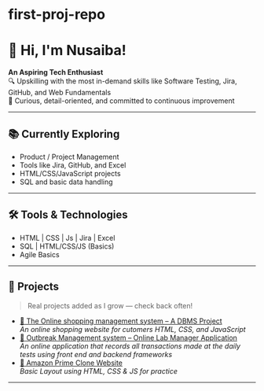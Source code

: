# first-proj-repo

# 👋 Hi, I'm Nusaiba!

**An Aspiring Tech Enthusiast**  
🔍 Upskilling with the most in-demand skills like Software Testing, Jira, GitHub, and Web Fundamentals  
🌱 Curious, detail-oriented, and committed to continuous improvement

---

## 📚 Currently Exploring
- Product / Project Management 
- Tools like Jira, GitHub, and Excel
- HTML/CSS/JavaScript projects
- SQL and basic data handling

---

## 🛠️ Tools & Technologies
- HTML | CSS | Js | Jira | Excel  
- SQL | HTML/CSS/JS (Basics)
- Agile Basics

---

## 📂 Projects
> Real projects added as I grow — check back often!

- [🔹 The Online shopping management system – A DBMS Project](#)  
  *An online shopping website for cutomers HTML, CSS, and JavaScript*
- [🔹 Outbreak Management system – Online Lab Manager Application](#)  
  *An online application that records all transactions made at the daily tests using front end and backend frameworks*
- [🔹 Amazon Prime Clone Website ](#)  
  *Basic Layout using HTML, CSS & JS for practice*
  
---
